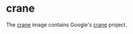 # crane

The [crane](https://gitea.elara.ws/Elara6331/-/packages/container/crane/latest) image contains Google's [crane](https://github.com/google/go-containerregistry/tree/main/cmd/crane) project.
